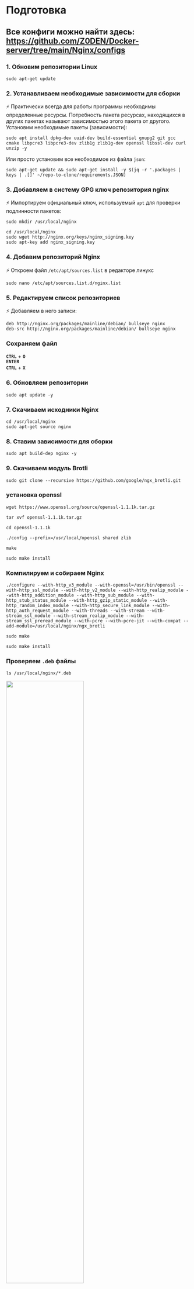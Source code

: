 # Подготовка
## Все конфиги можно найти здесь: https://github.com/Z0DEN/Docker-server/tree/main/Nginx/configs

### 1. Обновим репозитории Linux
```
sudo apt-get update
```
### 2. Устанавливаем необходимые зависимости для сборки
⚡ Практически всегда для работы программы необходимы определенные ресурсы. Потребность пакета ресурсах, находящихся в других пакетах называют зависимостью этого пакета от другого. Установим необходимые пакеты (зависимости):  
```
sudo apt install dpkg-dev uuid-dev build-essential gnupg2 git gcc cmake libpcre3 libpcre3-dev zlib1g zlib1g-dev openssl libssl-dev curl unzip -y
```
Или просто установим все необходимое из файла `json`:
```
sudo apt-get update && sudo apt-get install -y $(jq -r '.packages | keys | .[]' ~/repo-to-clone/requirements.JSON)
```
### 3. Добавляем в систему GPG ключ репозитория nginx
⚡ Импортируем официальный ключ, используемый `apt` для проверки подлинности пакетов:
```
sudo mkdir /usr/local/nginx
```
```
cd /usr/local/nginx
sudo wget http://nginx.org/keys/nginx_signing.key
sudo apt-key add nginx_signing.key
```
### 4. Добавим репозиторий Nginx  
⚡ Откроем  файл `/etc/apt/sources.list` в редакторе линукс
```
sudo nano /etc/apt/sources.list.d/nginx.list
```
### 5. Редактируем список репозиториев
⚡ Добавляем в него записи:
```
deb http://nginx.org/packages/mainline/debian/ bullseye nginx
deb-src http://nginx.org/packages/mainline/debian/ bullseye nginx
```
### Сохраняем файл
**`CTRL`** + **`O`**  
**`ENTER`**  
**`CTRL`** + **`X`**

### 6. Обновляем репозитории
```
sudo apt update -y
```
### 7. Скачиваем исходники Nginx
```
cd /usr/local/nginx
sudo apt-get source nginx
```
### 8. Ставим зависимости для сборки
```
sudo apt build-dep nginx -y
```
### 9. Скачиваем модуль Brotli
```
sudo git clone --recursive https://github.com/google/ngx_brotli.git
```

### установка openssl
```
wget https://www.openssl.org/source/openssl-1.1.1k.tar.gz
```
```
tar xvf openssl-1.1.1k.tar.gz
```
```
cd openssl-1.1.1k
```
```
./config --prefix=/usr/local/openssl shared zlib
```
```
make
```
```
sudo make install
```
<!-- ### 10. Обновляем правила сборки
```
cd /usr/local/nginx/nginx-1*/
sudo nano debian/rules
```
### Найдем блоки:
**`config.env.nginx`**  
**`config.env.nginx_debug`**

<img src="https://github.com/Z0DEN/images/blob/07970df939b2923d3783818bab483c012dd1184b/Nginx-installing/blocks.png" width="65%" height="65%"/>

### Добавим новый ключ после каждого `./configure`
```
--add-module=/usr/local/nginx/ngx_brotli
```

<img src="https://github.com/Z0DEN/images/blob/11fc3a569d8eca4d81c677c75940ab36848396b5/Nginx-installing/new-keys.png" width="65%" height="65%"/>

### Сохраняем файл
**`CTRL`** + **`O`**  
**`ENTER`**  
**`CTRL`** + **`X`**

### 11. Компилируем и собираем Nginx
```
sudo dpkg-buildpackage -b -uc -us
``` -->
### Компилируем и собираем Nginx
```
./configure --with-http_v3_module --with-openssl=/usr/bin/openssl --with-http_ssl_module --with-http_v2_module --with-http_realip_module --with-http_addition_module --with-http_sub_module --with-http_stub_status_module --with-http_gzip_static_module --with-http_random_index_module --with-http_secure_link_module --with-http_auth_request_module --with-threads --with-stream --with-stream_ssl_module --with-stream_realip_module --with-stream_ssl_preread_module --with-pcre --with-pcre-jit --with-compat --add-module=/usr/local/nginx/ngx_brotli
```
```
sudo make
```
```
sudo make install
```



### Проверяем **`.deb`** файлы
```
ls /usr/local/nginx/*.deb
```

<img src="https://github.com/Z0DEN/images/blob/59a586935767566e897ddc5d63f2df90670c680c/Nginx-installing/deb-files-check.png" width="65%" height="65%"/>

### 13. Устанавливаем Nginx из deb-файлов
```
sudo dpkg -i /usr/local/nginx/*.deb
```
# Настроим Nginx
### 1. Настроим минимальный конфиг для Nginx
```
sudo nano /etc/nginx/nginx.conf
```
```
user www-data;
worker_processes auto;
pid /var/run/nginx.pid;

events {
worker_connections 1024;
}

include /home/main/cloudblesk.site/sites-enabled/*.stream;

http {

# Virtual Hosts

include /home/main/cloudblesk.site/sites-enabled/cloudblesk.site.conf;

# Configs

include /home/main/repo-to-clone/nginx/config/*.conf;
include /usr/share/nginx/modules/*.conf;

# Basic

sendfile on;
tcp_nopush on;
tcp_nodelay on;
types_hash_max_size 2048;
server_tokens off;
ignore_invalid_headers on;

# Decrease default timeouts to drop slow clients

keepalive_timeout 40s;
send_timeout 20s;
client_header_timeout 20s;
client_body_timeout 20s;
reset_timedout_connection on;

# Hash sizes

server_names_hash_bucket_size 64;

# Mime types

default_type  application/octet-stream;
include /etc/nginx/mime.types;

# Logs

log_format main '$remote_addr - $remote_user [$time_local] "$request" $status $bytes_sent "$http_referer" "$http_user_agent" "$gzip_ratio"';
access_log /var/log/nginx/access.log main;
error_log /var/log/nginx/error.log warn;

# Limits

limit_req_zone  $binary_remote_addr  zone=dos_attack:20m   rate=30r/m;

# Gzip

gzip on;
gzip_disable "msie6";
gzip_vary off;
gzip_proxied any;
gzip_comp_level 5;
gzip_min_length 1000;
gzip_buffers 16 8k;
gzip_http_version 1.1;
gzip_types
application/atom+xml
application/javascript
application/json
application/ld+json
application/manifest+json
application/rss+xml
application/vnd.geo+json
application/vnd.ms-fontobject
application/x-font-ttf
application/x-web-app-manifest+json
application/xhtml+xml
application/xml
font/opentype
image/bmp
image/svg+xml
image/x-icon
text/cache-manifest
text/css
text/plain
text/vcard
text/vnd.rim.location.xloc
text/vtt
text/x-component
text/x-cross-domain-policy;

# Brotli

brotli on;
brotli_comp_level 6;
brotli_types
text/xml
image/svg+xml
application/x-font-ttf
image/vnd.microsoft.icon
application/x-font-opentype
application/json
font/eot
application/vnd.ms-fontobject
application/javascript
font/otf
application/xml
application/xhtml+xml
text/javascript
application/x-javascript
text/$;
}
```
# Переходим к [`Setup`](https://github.com/Z0DEN/Docker-server/blob/faad2e27e4ddd944b8751736b5d02a551d01b6f9/Nginx/Setup.md)

### Проверяем конфиг nginx
```
sudo nginx -t
```
<img src="https://github.com/Z0DEN/images/blob/5a752b0da2abf777c7ece91905c1c051def8117b/Nginx-installing/nginx-t.png" width="65%" height="65%"/>

### Запускаем Nginx
```
sudo service nginx start
```
```
sudo service nginx status
```
### Проверяем Brotli
```
curl -H 'Accept-Encoding: br' -I http://localhost
```
<img src="https://github.com/Z0DEN/images/blob/2759023c6e7f7e89684ea7a8f129f37a6c584ada/Nginx-installing/check_brotli.png" width="65%" height="65%"/>
